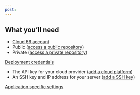 ```yaml
---
post: 
---
```


## What you’ll need

*   [Cloud 66 account](https://app.cloud66.com/users/sign_up)
*   Public ([access a public repository](http://community.cloud66.com/articles/accessing-your-git-repository#public))
*   Private ([access a private repository](http://community.cloud66.com/articles/accessing-your-git-repository#private))
  
   
  
[Deployment credentials](/deployment/deploy-to-your-cloud)

*   The API key for your cloud provider ([add a cloud platform](/deployment/deploy-to-your-cloud))
*   An SSH key and IP address for your server ([add a SSH key](/deployment/deploy-to-your-own-server))
  

   
[Application specific settings](/building-your-node-js-stack/specific-settings-for-your-node-js-application)
  




